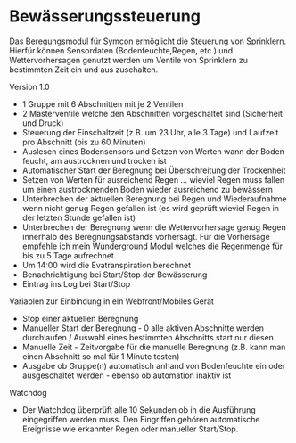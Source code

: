 # Bewässerungssteuerung

Das Beregungsmodul für Symcon ermöglicht die Steuerung von Sprinklern. Hierfür können Sensordaten (Bodenfeuchte,Regen, etc.) und Wettervorhersagen genutzt werden um Ventile von Sprinklern zu bestimmten Zeit ein und aus zuschalten.  




Version 1.0
* 1 Gruppe mit 6 Abschnitten mit je 2 Ventilen
* 2 Masterventile welche den Abschnitten vorgeschaltet sind (Sicherheit und Druck)
* Steuerung der Einschaltzeit (z.B. um 23 Uhr, alle 3 Tage) und Laufzeit pro Abschnitt (bis zu 60 Minuten)
* Auslesen eines Bodensensors und Setzen von Werten wann der Boden feucht, am austrocknen und trocken ist
* Automatischer Start der Beregnung bei Überschreitung der Trockenheit
* Setzen von Werten für ausreichend Regen ... wieviel Regen muss fallen um einen austrocknenden Boden wieder ausreichend zu bewässern
* Unterbrechen der aktuellen Beregnung bei Regen und Wiederaufnahme wenn nicht genug Regen gefallen ist (es wird geprüft wieviel Regen in der letzten Stunde gefallen ist)
* Unterbrechen der Beregnung wenn die Wettervorhersage genug Regen innerhalb des Beregnungsabstands vorhersagt. Für die Vorhersage empfehle ich mein Wunderground Modul welches die Regenmenge für bis zu 5 Tage aufrechnet. 
* Um 14:00 wird die Evatranspiration berechnet
* Benachrichtigung bei Start/Stop der Bewässerung
* Eintrag ins Log bei Start/Stop

Variablen zur Einbindung in ein Webfront/Mobiles Gerät
* Stop einer aktuellen Beregnung
* Manueller Start der Beregnung - 0 alle aktiven Abschnitte werden durchlaufen / Auswahl eines bestimmten Abschnitts start nur diesen
* Manuelle Zeit - Zeitvorgabe für die manuelle Beregnung (z.B. kann man einen Abschnitt so mal für 1 Minute testen) 
* Ausgabe ob Gruppe(n) automatisch anhand von Bodenfeuchte ein oder ausgeschaltet werden - ebenso ob automation inaktiv ist

Watchdog
* Der Watchdog überprüft alle 10 Sekunden ob in die Ausführung eingegriffen werden muss. Den Eingriffen gehören automatische Ereignisse wie erkannter Regen oder manueller Start/Stop.
